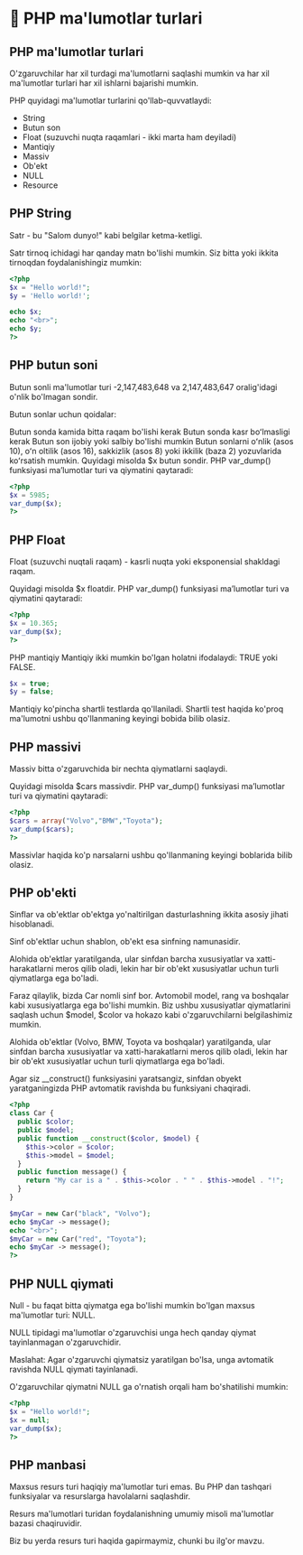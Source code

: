 # 📔 PHP ma'lumotlar turlari

## PHP ma'lumotlar turlari
O'zgaruvchilar har xil turdagi ma'lumotlarni saqlashi mumkin va har xil ma'lumotlar turlari har xil ishlarni bajarishi mumkin.

PHP quyidagi ma'lumotlar turlarini qo'llab-quvvatlaydi:

- String
- Butun son
- Float (suzuvchi nuqta raqamlari - ikki marta ham deyiladi)
- Mantiqiy
- Massiv
- Ob'ekt
- NULL
- Resource

## PHP String

Satr - bu "Salom dunyo!" kabi belgilar ketma-ketligi.

Satr tirnoq ichidagi har qanday matn bo'lishi mumkin. Siz bitta yoki ikkita tirnoqdan foydalanishingiz mumkin:

```php
<?php
$x = "Hello world!";
$y = 'Hello world!';

echo $x;
echo "<br>";
echo $y;
?>
```

## PHP butun soni
Butun sonli ma'lumotlar turi -2,147,483,648 va 2,147,483,647 oralig'idagi o'nlik bo'lmagan sondir.

Butun sonlar uchun qoidalar:

Butun sonda kamida bitta raqam bo'lishi kerak
Butun sonda kasr boʻlmasligi kerak
Butun son ijobiy yoki salbiy bo'lishi mumkin
Butun sonlarni oʻnlik (asos 10), oʻn oltilik (asos 16), sakkizlik (asos 8) yoki ikkilik (baza 2) yozuvlarida koʻrsatish mumkin.
Quyidagi misolda $x butun sondir. PHP var_dump() funksiyasi maʼlumotlar turi va qiymatini qaytaradi:

```php
<?php
$x = 5985;
var_dump($x);
?>
```

## PHP Float
Float (suzuvchi nuqtali raqam) - kasrli nuqta yoki eksponensial shakldagi raqam.

Quyidagi misolda $x floatdir. PHP var_dump() funksiyasi maʼlumotlar turi va qiymatini qaytaradi:

```php
<?php
$x = 10.365;
var_dump($x);
?>
```

PHP mantiqiy
Mantiqiy ikki mumkin bo'lgan holatni ifodalaydi: TRUE yoki FALSE.

```php
$x = true;
$y = false;
```

Mantiqiy ko'pincha shartli testlarda qo'llaniladi. Shartli test haqida ko'proq ma'lumotni ushbu qo'llanmaning keyingi bobida bilib olasiz.

## PHP massivi

Massiv bitta o'zgaruvchida bir nechta qiymatlarni saqlaydi.

Quyidagi misolda $cars massivdir. PHP var_dump() funksiyasi maʼlumotlar turi va qiymatini qaytaradi:

```php
<?php
$cars = array("Volvo","BMW","Toyota");
var_dump($cars);
?>
```

Massivlar haqida ko'p narsalarni ushbu qo'llanmaning keyingi boblarida bilib olasiz.

## PHP ob'ekti

Sinflar va ob'ektlar ob'ektga yo'naltirilgan dasturlashning ikkita asosiy jihati hisoblanadi.

Sinf ob'ektlar uchun shablon, ob'ekt esa sinfning namunasidir.

Alohida ob'ektlar yaratilganda, ular sinfdan barcha xususiyatlar va xatti-harakatlarni meros qilib oladi, lekin har bir ob'ekt xususiyatlar uchun turli qiymatlarga ega bo'ladi.

Faraz qilaylik, bizda Car nomli sinf bor. Avtomobil model, rang va boshqalar kabi xususiyatlarga ega bo'lishi mumkin. Biz ushbu xususiyatlar qiymatlarini saqlash uchun $model, $color va hokazo kabi o'zgaruvchilarni belgilashimiz mumkin.

Alohida ob'ektlar (Volvo, BMW, Toyota va boshqalar) yaratilganda, ular sinfdan barcha xususiyatlar va xatti-harakatlarni meros qilib oladi, lekin har bir ob'ekt xususiyatlar uchun turli qiymatlarga ega bo'ladi.

Agar siz __construct() funksiyasini yaratsangiz, sinfdan obyekt yaratganingizda PHP avtomatik ravishda bu funksiyani chaqiradi.

```php
<?php
class Car {
  public $color;
  public $model;
  public function __construct($color, $model) {
    $this->color = $color;
    $this->model = $model;
  }
  public function message() {
    return "My car is a " . $this->color . " " . $this->model . "!";
  }
}

$myCar = new Car("black", "Volvo");
echo $myCar -> message();
echo "<br>";
$myCar = new Car("red", "Toyota");
echo $myCar -> message();
?>
```

## PHP NULL qiymati

Null - bu faqat bitta qiymatga ega bo'lishi mumkin bo'lgan maxsus ma'lumotlar turi: NULL.

NULL tipidagi ma'lumotlar o'zgaruvchisi unga hech qanday qiymat tayinlanmagan o'zgaruvchidir.

Maslahat: Agar o'zgaruvchi qiymatsiz yaratilgan bo'lsa, unga avtomatik ravishda NULL qiymati tayinlanadi.

O'zgaruvchilar qiymatni NULL ga o'rnatish orqali ham bo'shatilishi mumkin:

```php
<?php
$x = "Hello world!";
$x = null;
var_dump($x);
?>
```

## PHP manbasi

Maxsus resurs turi haqiqiy ma'lumotlar turi emas. Bu PHP dan tashqari funksiyalar va resurslarga havolalarni saqlashdir.

Resurs ma'lumotlari turidan foydalanishning umumiy misoli ma'lumotlar bazasi chaqiruvidir.

Biz bu yerda resurs turi haqida gapirmaymiz, chunki bu ilg'or mavzu.

















